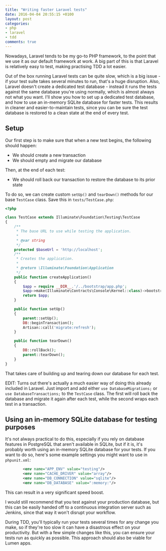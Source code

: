 ```yaml
---
title: "Writing faster Laravel tests"
date: 2016-04-04 20:55:15 +0100
layout: post
categories:
- php
- laravel
- tdd
comments: true
---
```


Nowadays, Laravel tends to be my go-to PHP framework, to the point that we use it as our default framework at work. A big part of this is that Laravel is relatively easy to test, making practising TDD a lot easier.

Out of the box running Laravel tests can be quite slow, which is a big issue - if your test suite takes several minutes to run, that's a huge disruption. Also, Laravel doesn't create a dedicated test database - instead it runs the tests against the same database you're using normally, which is almost always not what you want. I'll show you how to set up a dedicated test database, and how to use an in-memory SQLite database for faster tests. This results in cleaner and easier-to-maintain tests, since you can be sure the test database is restored to a clean state at the end of every test.

Setup
-----

Our first step is to make sure that when a new test begins, the following should happen:

* We should create a new transaction
* We should empty and migrate our database

Then, at the end of each test:

* We should roll back our transaction to restore the database to its prior state

To do so, we can create custom `setUp()` and `tearDown()` methods for our base `TestCase` class. Save this in `tests/TestCase.php`:

```php
<?php

class TestCase extends Illuminate\Foundation\Testing\TestCase
{
    /**
     * The base URL to use while testing the application.
     *
     * @var string
     */
    protected $baseUrl = 'http://localhost';
    /**
     * Creates the application.
     *
     * @return \Illuminate\Foundation\Application
     */
    public function createApplication()
    {
        $app = require __DIR__.'/../bootstrap/app.php';
        $app->make(Illuminate\Contracts\Console\Kernel::class)->bootstrap();
        return $app;
    }

    public function setUp()
    {
        parent::setUp();
        DB::beginTransaction();
        Artisan::call('migrate:refresh');
    }

    public function tearDown()
    {
        DB::rollBack();
        parent::tearDown();
    }
}
```

That takes care of building up and tearing down our database for each test.

EDIT: Turns out there's actually a much easier way of doing this already included in Laravel. Just import and add either `use DatabaseMigrations;` or `use DatabaseTransactions;` to the `TestCase` class. The first will roll back the database and migrate it again after each test, while the second wraps each test in a transaction.

Using an in-memory SQLite database for testing purposes
-------------------------------------------------------

It's not always practical to do this, especially if you rely on database features in PostgreSQL that aren't available in SQLite, but if it is, it's probably worth using an in-memory SQLite database for your tests. If you want to do so, here's some example settings you might want to use in `phpunit.xml`:

```xml
        <env name="APP_ENV" value="testing"/>
        <env name="CACHE_DRIVER" value="array"/>
        <env name="DB_CONNECTION" value="sqlite"/>
        <env name="DB_DATABASE" value=":memory:"/>
```

This can result in a very significant speed boost.

I would still recommend that you test against your production database, but this can be easily handed off to a continuous integration server such as Jenkins, since that way it won't disrupt your workflow. 

During TDD, you'll typically run your tests several times for any change you make, so if they're too slow it can have a disastrous effect on your productivity. But with a few simple changes like this, you can ensure your tests run as quickly as possible. This approach should also be viable for Lumen apps.
